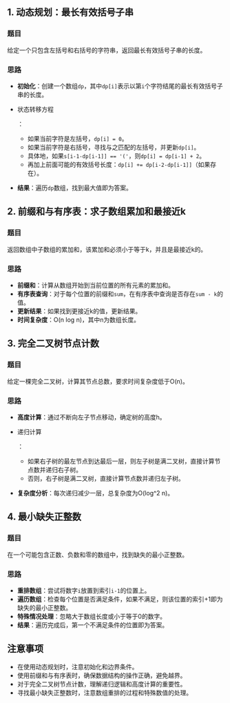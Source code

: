 ## 1. 动态规划：最长有效括号子串

### 题目

给定一个只包含左括号和右括号的字符串，返回最长有效括号子串的长度。

### 思路

- **初始化**：创建一个数组`dp`，其中`dp[i]`表示以第`i`个字符结尾的最长有效括号子串的长度。

- 状态转移方程

  ：

  - 如果当前字符是左括号，`dp[i] = 0`。
  - 如果当前字符是右括号，寻找与之匹配的左括号，并更新`dp[i]`。
  - 具体地，如果`s[i-1-dp[i-1]] == '('`，则`dp[i] = dp[i-1] + 2`。
  - 再加上前面可能的有效括号长度：`dp[i] += dp[i-2-dp[i-1]]`（如果存在）。

- **结果**：遍历`dp`数组，找到最大值即为答案。

## 2. 前缀和与有序表：求子数组累加和最接近k

### 题目

返回数组中子数组的累加和，该累加和必须小于等于k，并且是最接近k的。

### 思路

- **前缀和**：计算从数组开始到当前位置的所有元素的累加和。
- **有序表查询**：对于每个位置的前缀和`sum`，在有序表中查询是否存在`sum - k`的值。
- **更新结果**：如果找到更接近k的值，更新结果。
- **时间复杂度**：O(n log n)，其中n为数组长度。

## 3. 完全二叉树节点计数

### 题目

给定一棵完全二叉树，计算其节点总数，要求时间复杂度低于O(n)。

### 思路

- **高度计算**：通过不断向左子节点移动，确定树的高度h。

- 递归计算

  ：

  - 如果右子树的最左节点到达最后一层，则左子树是满二叉树，直接计算节点数并递归右子树。
  - 否则，右子树是满二叉树，直接计算节点数并递归左子树。

- **复杂度分析**：每次递归减少一层，总复杂度为O(log^2 n)。

## 4. 最小缺失正整数

### 题目

在一个可能包含正数、负数和零的数组中，找到缺失的最小正整数。

### 思路

- **重排数组**：尝试将数字`i`放置到索引`i-1`的位置上。
- **遍历数组**：检查每个位置是否满足条件，如果不满足，则该位置的索引+1即为缺失的最小正整数。
- **特殊情况处理**：忽略大于数组长度或小于等于0的数字。
- **结果**：遍历完成后，第一个不满足条件的位置即为答案。

## 注意事项

- 在使用动态规划时，注意初始化和边界条件。
- 使用前缀和与有序表时，确保数据结构的操作正确，避免越界。
- 对于完全二叉树节点计数，理解递归逻辑和高度计算的重要性。
- 寻找最小缺失正整数时，注意数组重排的过程和特殊数值的处理。